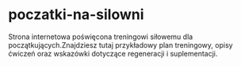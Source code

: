 # poczatki-na-silowni
Strona internetowa poświęcona treningowi siłowemu dla początkujących.Znajdziesz tutaj przykładowy plan treningowy, opisy ćwiczeń oraz wskazówki dotyczące regeneracji i suplementacji.
